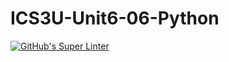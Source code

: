 # ICS3U-Unit6-06-Python

[![GitHub's Super Linter](https://github.com/noah-mccaskill/ICS3U-Unit6-06-Python/workflows/GitHub's%20Super%20Linter/badge.svg)](https://github.com/noah-mccaskill/ICS3U-Unit6-06-Python/actions)
